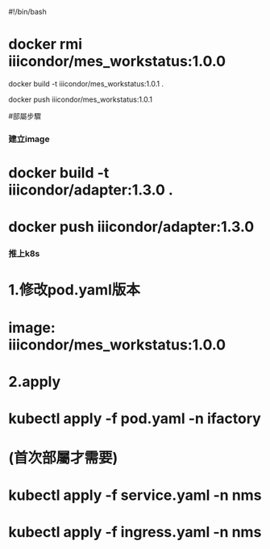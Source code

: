 #!/bin/bash

# docker rmi iiicondor/mes_workstatus:1.0.0

docker build -t iiicondor/mes_workstatus:1.0.1 .

docker push iiicondor/mes_workstatus:1.0.1

#部屬步驟

### 建立image
# docker build -t iiicondor/adapter:1.3.0 .
# docker push iiicondor/adapter:1.3.0

### 推上k8s
# 1.修改pod.yaml版本
# image: iiicondor/mes_workstatus:1.0.0
# 2.apply
# kubectl apply -f pod.yaml -n ifactory

# (首次部屬才需要)
# kubectl apply -f service.yaml -n nms
# kubectl apply -f ingress.yaml -n nms
